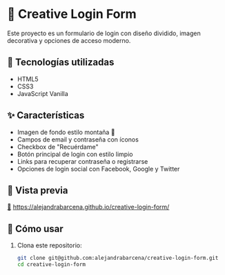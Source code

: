 # 🔐 Creative Login Form

Este proyecto es un formulario de login con diseño dividido, imagen decorativa y opciones de acceso moderno.

## 🧰 Tecnologías utilizadas

- HTML5
- CSS3
- JavaScript Vanilla

## ✨ Características

- Imagen de fondo estilo montaña 🌄
- Campos de email y contraseña con íconos
- Checkbox de "Recuérdame"
- Botón principal de login con estilo limpio
- Links para recuperar contraseña o registrarse
- Opciones de login social con Facebook, Google y Twitter

## 📸 Vista previa
[📸](https://github.com/alejandrabarcena/creative-login-form/blob/main/vista%20previa.png)
https://alejandrabarcena.github.io/creative-login-form/


## 🚀 Cómo usar

1. Clona este repositorio:
   ```bash
   git clone git@github.com:alejandrabarcena/creative-login-form.git
   cd creative-login-form
